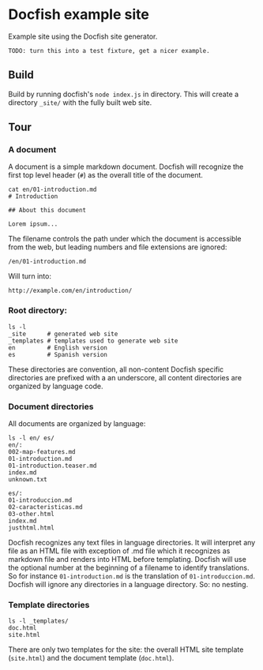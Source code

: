 # Docfish example site

Example site using the Docfish site generator.

    TODO: turn this into a test fixture, get a nicer example.

## Build

Build by running docfish's `node index.js` in directory. This will create a directory `_site/` with the fully built web site.

## Tour

### A document

A document is a simple markdown document. Docfish will recognize the first top level header (`#`) as the overall title of the document.

    cat en/01-introduction.md
    # Introduction

    ## About this document

    Lorem ipsum...

The filename controls the path under which the document is accessible from the web, but leading numbers and file extensions are ignored:

    /en/01-introduction.md

Will turn into:

    http://example.com/en/introduction/

### Root directory:

    ls -l
    _site      # generated web site
    _templates # templates used to generate web site
    en         # English version
    es         # Spanish version

These directories are convention, all non-content Docfish specific directories are prefixed with a an underscore, all content directories are organized by language code.

### Document directories

All documents are organized by language:

    ls -l en/ es/
    en/:
    002-map-features.md
    01-introduction.md
    01-introduction.teaser.md
    index.md
    unknown.txt

    es/:
    01-introduccion.md
    02-caracteristicas.md
    03-other.html
    index.md
    justhtml.html

Docfish recognizes any text files in language directories. It will interpret any file as an HTML file with exception of .md file which it recognizes as markdown file and renders into HTML before templating. Docfish will use the optional number at the beginning of a filename to identify translations. So for instance `01-introduction.md` is the translation of `01-introduccion.md`. Docfish will ignore any directories in a language directory. So: no nesting.

### Template directories

    ls -l _templates/
    doc.html
    site.html

There are only two templates for the site: the overall HTML site template (`site.html`) and the document template (`doc.html`).
